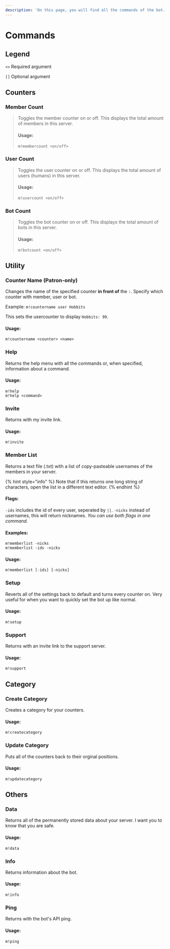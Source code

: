 ```yaml
---
description: 'On this page, you will find all the commands of the bot.'
---
```


# Commands

## Legend

`<>` Required argument

`[]` Optional argument

## Counters

### Member Count

> Toggles the member counter on or off. This displays the total amount of members in this server.
>
> #### Usage:
>
> ```text
> m!membercount <on/off>
> ```

### User Count

> Toggles the user counter on or off. This displays the total amount of users \(humans\) in this server.
>
> #### Usage:
>
> ```text
> m!usercount <on/off>
> ```

### Bot Count

> Toggles the bot counter on or off. This displays the total amount of bots in this server.
>
> #### Usage:
>
> ```text
> m!botcount <on/off>
> ```

## Utility

### Counter Name \(Patron-only\)

Changes the name of the specified counter **in front of** the `:`. Specify which counter with member, user or bot.

Example: `m!countername user Hobbits`

This sets the usercounter to display `Hobbits: 99`.

#### Usage:

```text
m!countername <counter> <name>
```

### Help

Returns the help menu with all the commands or, when specified, information about a command.

#### Usage:

```text
m!help
m!help <command>
```

### Invite

Returns with my invite link.

#### Usage:

```text
m!invite
```

### Member List

Returns a text file \(.txt\) with a list of copy-pasteable usernames of the members in your server.

{% hint style="info" %}
Note that if this returns one long string of characters, open the list in a different text editor.
{% endhint %}

#### Flags:

`-ids` includes the id of every user, seperated by `||`. `-nicks` instead of usernames, this will return nicknames. _You can use both flags in one command._

#### Examples:

```text
m!memberlist -nicks
m!memberlist -ids -nicks
```

#### Usage:

```text
m!memberlist [-ids] [-nicks]
```

### Setup

Reverts all of the settings back to default and turns every counter on. Very useful for when you want to quickly set the bot up like normal.

#### Usage:

```text
m!setup
```

### Support

Returns with an invite link to the support server.

#### Usage:

```text
m!support
```

## Category

### Create Category

Creates a category for your counters.

#### Usage:

```text
m!createcategory
```

### Update Category

Puts all of the counters back to their orginal positions.

#### Usage:

```text
m!updatecategory
```

## Others

### Data

Returns all of the permanently stored data about your server. I want you to know that you are safe.

#### Usage:

```text
m!data
```

### Info

Returns information about the bot.

#### Usage:

```text
m!info
```

### Ping

Returns with the bot's API ping.

#### Usage:

```text
m!ping
```

